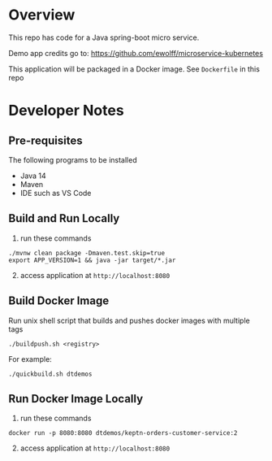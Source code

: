 # Overview

This repo has code for a Java spring-boot micro service.

Demo app credits go to: https://github.com/ewolff/microservice-kubernetes

This application will be packaged in a Docker image.  See ```Dockerfile``` in this repo

# Developer Notes

## Pre-requisites

The following programs to be installed
* Java 14
* Maven
* IDE such as VS Code

## Build and Run Locally

1. run these commands
  ```
  ./mvnw clean package -Dmaven.test.skip=true
  export APP_VERSION=1 && java -jar target/*.jar
  ```
  
2. access application at ```http://localhost:8080```

## Build Docker Image

Run unix shell script that builds and pushes docker images with multiple tags

```./buildpush.sh <registry>```

For example:

```./quickbuild.sh dtdemos```

## Run Docker Image Locally

1. run these commands
  ```
  docker run -p 8080:8080 dtdemos/keptn-orders-customer-service:2
  ```

2. access application at ```http://localhost:8080```
